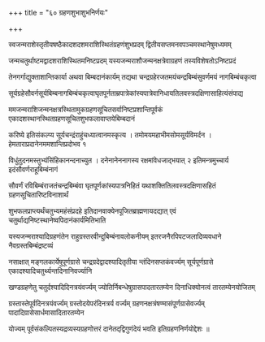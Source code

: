 +++
title = "६० ग्रहणशुभाशुभनिर्णयः"

+++

स्वजन्मराशेस्तृतीयषष्ठैकादशदशमराशिस्थितंग्रहणंशुभप्रदम् द्वितीयसप्तमनवपञ्चमस्थानेषुमध्यमम्

जन्मचतुर्थाष्टमद्वादशराशिस्थितमनिष्टप्रदम् यस्यजन्मराशौजन्मनक्षत्रेवाग्रहणं तस्यविशेषतोऽनिष्टप्रदं

तेनगर्गाद्युक्ताशान्तिकार्या अथवा बिम्बदानंकार्यम् तद्यथा चन्द्रग्रहेरजतमयंचन्द्रबिम्बंसुवर्णमयं नागबिम्बंचकृत्वा

सूर्यग्रहेसौवर्नसूर्यबिम्बनागबिम्बंचकृत्वाघृतपूर्नताम्रपात्रेकांस्यपात्रेवानिधायतिलवस्त्रदक्षिणासाहित्यंसंपाद्य

ममजन्मराशिजन्मनक्षत्रस्थितामुकग्रहणसूचितसर्वानिष्टप्रशान्तिपूर्वकं एकादशस्थानस्थितग्रहणसूचितशुभफलावाप्तयेबिम्बदानं

करिष्ये इतिसंकल्प्य सूर्यचन्द्रंराहुंचध्यात्वानमस्कृत्य । तमोमयमहाभीमसोमसूर्यविमर्दन । हेमताराप्रदानेनममशान्तिप्रदोभव १

विधुंतुदनमस्तुभ्यंसिंहिकानन्दनाच्युत । दनेनानेननागस्य रक्षमांवेधजाद्भयात् २ इतिमन्त्रमुच्चार्य इदंसौवर्णराहूबिम्बंनागं

सौवर्णं रविबिम्बंराजतंचन्द्रबिम्बंवा घृतपूर्णकांस्यपात्रनिहितं यथाशक्तितिलवस्त्रदक्षिणासहितं ग्रहणसूचितारिष्टविनाशार्थं

शुभफलप्राप्त्यर्थंचतुभ्यमहंसंप्रदहे इतिदानवाक्येनपूजितब्राह्मणायदद्यात् एवं चतुर्थाद्यनिष्टस्थानेष्वपिदानंकार्यमितिभाति

यस्यजन्मराश्यादिग्रहणंतेन राहुग्रस्तरवीन्दुबिम्बंनावलोकनीयम् इतरजनैरपिपटजलादिव्यवधाने नैवग्रस्तबिम्बंद्रष्टव्यं

नसाक्षात् मङ्गलकार्येषुपूर्णग्रासे चन्द्रग्रदेद्वादश्यादितृतीया न्तंदिनसप्तकंवर्ज्यम् सूर्यपूर्णग्रासे एकादश्यादिचतुर्थ्यन्तदिनानिवर्ज्यानि

खण्डग्रहणेतु चतुर्दश्यादिदिनत्रयंवर्ज्यम् ज्योतिर्निबन्धेषुग्रासपादतारतम्येन दिनाधिक्योनत्वं तारतम्येनयोजितम्

ग्रस्तास्तेपूर्वदिनत्रयंवर्ज्यम् ग्रस्तोदयेपरंदिनत्रर्य वर्ज्यम् ग्रहणनक्षत्रंषण्मासंपूर्णग्रासेवर्ज्यम् पादादिग्रासेसार्धमासादितारतम्येन

योज्यम् पूर्वसंकल्पितस्यद्रव्यस्यग्रहणोत्तरं दानेतद्‌द्विगुणंदेयं भवति इतिग्रहणनिर्णयोद्देशः ॥
